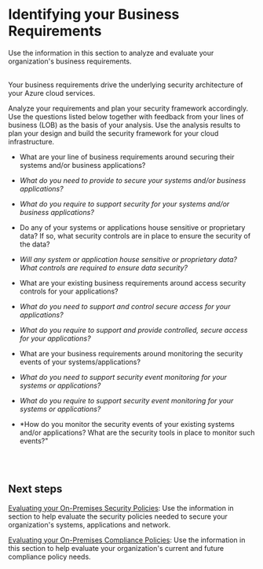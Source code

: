 # Identifying your Business Requirements

Use the information in this section to analyze and evaluate your organization's business requirements.  
  

Your business requirements drive the underlying security architecture of your Azure cloud services. 

Analyze your requirements and plan your security framework accordingly. Use the questions listed below together with feedback from your lines of business (LOB) as the basis of your analysis. Use the analysis results to plan your design and build the security framework for your cloud infrastructure.


- What are your line of business requirements around securing their systems and/or business applications? <br />
- *What do you need to provide to secure your systems and/or business applications?*
- *What do you require to support security for your systems and/or business applications?* 

- Do any of your systems or applications house sensitive or proprietary data? If so, what security controls are in place to ensure the security of the data?<br /> 
- *Will any system or application house sensitive or proprietary data? What controls are required to ensure data security?*

- What are your existing business requirements around access security controls for your applications?<br />
- *What do you need to support and control secure access for your applications?*
- *What do you require to support and provide controlled, secure access for your applications?*


- What are your business requirements around monitoring the security events of your systems/applications?<br />
- *What do you need to support security event monitoring for your systems or applications?*
- *What do you require to support security event monitoring for your systems or applications?*
- *How do you monitor the security events of your existing systems and/or applications? What are the security tools in place to monitor such events?"
 <br />
<br />

## Next steps 

[Evaluating your On-Premises Security Policies](https://github.com/nmcgregor/Azure-Security/blob/master/1.1-Evaluating-your-On-Premise-Security-Policies.md):  Use the information in section to help evaluate the security policies needed to secure your organization's systems, applications and network.



 

[Evaluating your On-Premises Compliance Policies](https://github.com/nmcgregor/Azure-Security/blob/master/1.2-Evaluating-your-On-Premise-Compliance-Policies.md): Use the information in this section to help evaluate your organization's current and future compliance policy needs.


